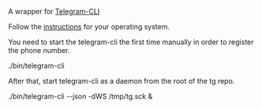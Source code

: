 A wrapper for [Telegram-CLI](https://github.com/vysheng/tg)

Follow the [instructions](https://github.com/vysheng/tg/blob/master/README.md) for your operating system.

You need to start the telegram-cli the first time manually in order to register the phone number.

./bin/telegram-cli

After that, start telegram-cli as a daemon from the root of the tg repo.

./bin/telegram-cli --json -dWS /tmp/tg.sck &


